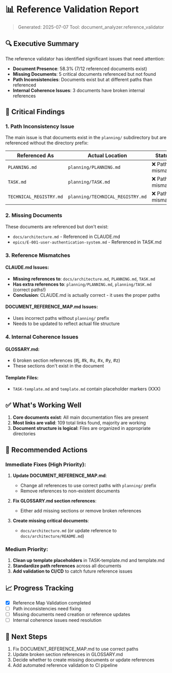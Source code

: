 # 📊 Reference Validation Report

> Generated: 2025-07-07
> Tool: document_analyzer.reference_validator

## 🔍 Executive Summary

The reference validator has identified significant issues that need attention:

- **Document Presence**: 58.3% (7/12 referenced documents exist)
- **Missing Documents**: 5 critical documents referenced but not found
- **Path Inconsistencies**: Documents exist but at different paths than referenced
- **Internal Coherence Issues**: 3 documents have broken internal references

## 🚨 Critical Findings

### 1. Path Inconsistency Issue

The main issue is that documents exist in the `planning/` subdirectory but are referenced without the directory prefix:

| Referenced As | Actual Location | Status |
|--------------|-----------------|---------|
| `PLANNING.md` | `planning/PLANNING.md` | ❌ Path mismatch |
| `TASK.md` | `planning/TASK.md` | ❌ Path mismatch |
| `TECHNICAL_REGISTRY.md` | `planning/TECHNICAL_REGISTRY.md` | ❌ Path mismatch |

### 2. Missing Documents

These documents are referenced but don't exist:

- `docs/architecture.md` - Referenced in CLAUDE.md
- `epics/E-001-user-authentication-system.md` - Referenced in TASK.md

### 3. Reference Mismatches

#### CLAUDE.md Issues:
- **Missing references to**: `docs/architecture.md`, `PLANNING.md`, `TASK.md`
- **Has extra references to**: `planning/PLANNING.md`, `planning/TASK.md` (correct paths!)
- **Conclusion**: CLAUDE.md is actually correct - it uses the proper paths

#### DOCUMENT_REFERENCE_MAP.md Issues:
- Uses incorrect paths without `planning/` prefix
- Needs to be updated to reflect actual file structure

### 4. Internal Coherence Issues

#### GLOSSARY.md:
- 6 broken section references (#j, #k, #u, #x, #y, #z)
- These sections don't exist in the document

#### Template Files:
- `TASK-template.md` and `template.md` contain placeholder markers (XXX)

## ✅ What's Working Well

1. **Core documents exist**: All main documentation files are present
2. **Most links are valid**: 109 total links found, majority are working
3. **Document structure is logical**: Files are organized in appropriate directories

## 🔧 Recommended Actions

### Immediate Fixes (High Priority):

1. **Update DOCUMENT_REFERENCE_MAP.md**:
   - Change all references to use correct paths with `planning/` prefix
   - Remove references to non-existent documents

2. **Fix GLOSSARY.md section references**:
   - Either add missing sections or remove broken references

3. **Create missing critical documents**:
   - `docs/architecture.md` (or update reference to `docs/architecture/README.md`)

### Medium Priority:

1. **Clean up template placeholders** in TASK-template.md and template.md
2. **Standardize path references** across all documents
3. **Add validation to CI/CD** to catch future reference issues

## 📈 Progress Tracking

- [x] Reference Map Validation completed
- [ ] Path inconsistencies need fixing
- [ ] Missing documents need creation or reference updates
- [ ] Internal coherence issues need resolution

## 🎯 Next Steps

1. Fix DOCUMENT_REFERENCE_MAP.md to use correct paths
2. Update broken section references in GLOSSARY.md
3. Decide whether to create missing documents or update references
4. Add automated reference validation to CI pipeline
